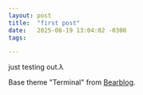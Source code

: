 ```yaml
---
layout: post
title:  "first post"
date:   2025-08-19 13:04:02 -0300
tags: 

---
```

just testing out.λ


Base theme "Terminal" from [Bearblog][Bearblog].

[Bearblog]: https://bearblog.dev/
